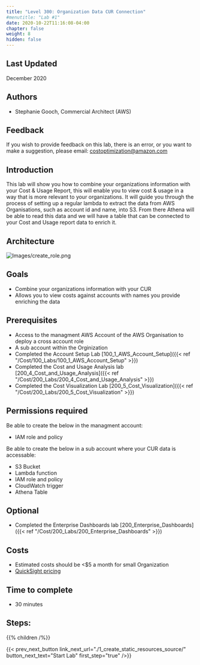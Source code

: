 ```yaml
---
title: "Level 300: Organization Data CUR Connection"
#menutitle: "Lab #1"
date: 2020-10-22T11:16:08-04:00
chapter: false
weight: 8
hidden: false
---
```

## Last Updated
December 2020

## Authors
- Stephanie Gooch, Commercial Architect (AWS)

## Feedback
If you wish to provide feedback on this lab, there is an error, or you want to make a suggestion, please email: costoptimization@amazon.com

## Introduction
This lab will show you how to combine your organizations information with your Cost & Usage Report, this will enable you to view cost & usage in a way that is more relevant to your organizations. It will guide you through the process of setting up a regular lambda to extract the data from AWS Organisations, such as account id and name, into S3. From there Athena will be able to read this data and we will have a table that can be connected to your Cost and Usage report data to enrich it. 


## Architecture 

![Images/create_role.png](/Cost/300_Organization_Data_CUR_Connection/Images/Arch.png)


## Goals
- Combine your organizations information with your CUR
- Allows you to view costs against accounts with names you provide enriching the data


## Prerequisites
- Access to the managment AWS Account of the AWS Organisation to deploy a cross account role
- A sub account within the Orginization
- Completed the Account Setup Lab [100_1_AWS_Account_Setup]({{< ref "/Cost/100_Labs/100_1_AWS_Account_Setup" >}})
- Completed the Cost and Usage Analysis lab [200_4_Cost_and_Usage_Analysis]({{< ref "/Cost/200_Labs/200_4_Cost_and_Usage_Analysis" >}})
- Completed the Cost Visualization Lab [200_5_Cost_Visualization]({{< ref "/Cost/200_Labs/200_5_Cost_Visualization" >}}) 


## Permissions required

Be able to create the below in the managment account:
- IAM role and policy

Be able to create the below in a sub account where your CUR data is accessable:
- S3 Bucket 
- Lambda function 
- IAM role and policy
- CloudWatch trigger
- Athena Table


## Optional
- Completed the Enterprise Dashboards lab [200_Enterprise_Dashboards]({{< ref "/Cost/200_Labs/200_Enterprise_Dashboards" >}})


## Costs
- Estimated costs should be <$5 a month for small Organization 
- [QuickSight pricing](https://aws.amazon.com/quicksight/pricing/?nc=sn&loc=4)

## Time to complete
- 30 minutes

## Steps:
{{% children  /%}}


{{< prev_next_button link_next_url="./1_create_static_resources_source/" button_next_text="Start Lab" first_step="true" />}}
